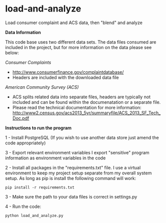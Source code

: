 # load-and-analyze
Load consumer complaint and ACS data, then "blend" and analyze

**Data Information**

This code base uses two different data sets. The data files consumed are included in the project, but for more information on the data please see below:

*Consumer Complaints*
* http://www.consumerfinance.gov/complaintdatabase/
* Headers are included with the downloaded data file


*American Community Survey (ACS)*
* ACS splits related data into separate files, headers are typically not included and can be found within the documenatation or a separate file. 
* Please read the technical documentation for more information: http://www2.census.gov/acs2013_5yr/summaryfile/ACS_2013_SF_Tech_Doc.pdf


**Instructions to run the program**

1 - Install PostgreSQL (If you wish to use another data store just amend the code appropriately)

3 - Export relevant environment variables
I export "sensitive" program information as environment variables in the code

2 - Install all packages in the "requirements.txt" file. I use a virtual environment to keep my project setup separate from my overall system setup. As long as pip is install the following command will work:
```
pip install -r requirements.txt
```

3 - Make sure the path to your data files is correct in settings.py

4 - Run the code:
```
python load_and_analyze.py
```
